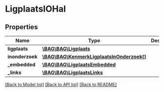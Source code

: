 # LigplaatsIOHal

## Properties
Name | Type | Description | Notes
------------ | ------------- | ------------- | -------------
**ligplaats** | [**\BAG\BAG\Ligplaats**](Ligplaats.md) |  | 
**inonderzoek** | [**\BAG\BAG\KenmerkLigplaatsInOnderzoek[]**](KenmerkLigplaatsInOnderzoek.md) |  | [optional] 
**_embedded** | [**\BAG\BAG\LigplaatsEmbedded**](LigplaatsEmbedded.md) |  | [optional] 
**_links** | [**\BAG\BAG\LigplaatsLinks**](LigplaatsLinks.md) |  | [optional] 

[[Back to Model list]](../../README.md#documentation-for-models) [[Back to API list]](../../README.md#documentation-for-api-endpoints) [[Back to README]](../../README.md)

